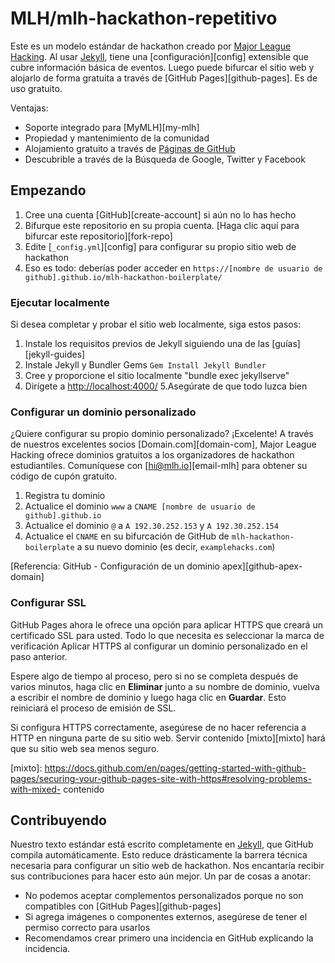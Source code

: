 # MLH/mlh-hackathon-repetitivo

Este es un modelo estándar de hackathon creado por [Major League Hacking][mlh-github]. Al usar [Jekyll][jekyll], tiene una [configuración][config] extensible que cubre información básica de eventos. Luego puede bifurcar el sitio web y alojarlo de forma gratuita a través de [GitHub Pages][github-pages]. Es de uso gratuito.

Ventajas:

- Soporte integrado para [MyMLH][my-mlh]
- Propiedad y mantenimiento de la comunidad
- Alojamiento gratuito a través de [Páginas de GitHub][páginas de github]
- Descubrible a través de la Búsqueda de Google, Twitter y Facebook

[mlh-github]: https://github.com/MLH
[jekyll]: https://jekyllrb.com
[configuración]: _config.yml
[páginas de github]: https://pages.github.com
[mi-mlh]: https://my.mlh.io

## Empezando

1. Cree una cuenta [GitHub][create-account] si aún no lo has hecho
2. Bifurque este repositorio en su propia cuenta. [Haga clic aquí para bifurcar este repositorio][fork-repo]
3. Edite [`_config.yml`][config] para configurar su propio sitio web de hackathon
4. Eso es todo: deberías poder acceder en `https://[nombre de usuario de github].github.io/mlh-hackathon-boilerplate/`

[crear cuenta]: https://github.com/join
[repo-tenedor]: https://github.com/MLH/mlh-hackathon-boilerplate/fork

### Ejecutar localmente

Si desea completar y probar el sitio web localmente, siga estos pasos:

1. Instale los requisitos previos de Jekyll siguiendo una de las [guías][jekyll-guides]
2. Instale Jekyll y Bundler Gems `Gem Install Jekyll Bundler`
3. Cree y proporcione el sitio localmente "bundle exec jekyllserve"
4. Dirígete a [http://localhost:4000/][localhost]
5.Asegúrate de que todo luzca bien

[guías-jekyll]: https://jekyllrb.com/docs/installation/
[localhost]: http://localhost:4000/

### Configurar un dominio personalizado

¿Quiere configurar su propio dominio personalizado? ¡Excelente! A través de nuestros excelentes socios [Domain.com][domain-com], Major League Hacking ofrece dominios gratuitos a los organizadores de hackathon estudiantiles. Comuníquese con [hi@mlh.io][email-mlh] para obtener su código de cupón gratuito.

1. Registra tu dominio
2. Actualice el dominio `www` a `CNAME [nombre de usuario de github].github.io`
3. Actualice el dominio `@` a `A 192.30.252.153` y `A 192.30.252.154`
4. Actualice el `CNAME` en su bifurcación de GitHub de `mlh-hackathon-boilerplate` a su nuevo dominio (es decir, `examplehacks.com`)

[Referencia: GitHub - Configuración de un dominio apex][github-apex-domain]

[dominio-com]: https://dominio.com/mlh
[correo electrónico-mlh]: mailto:hi@mlh.io
[dominio-apex-github]: https://help.github.com/articles/setting-up-an-apex-domain/

### Configurar SSL

GitHub Pages ahora le ofrece una opción para aplicar HTTPS que creará un certificado SSL para usted. Todo lo que necesita es seleccionar la marca de verificación Aplicar HTTPS al configurar un dominio personalizado en el paso anterior.

Espere algo de tiempo al proceso, pero si no se completa después de varios minutos, haga clic en **Eliminar** junto a su nombre de dominio, vuelva a escribir el nombre de dominio y luego haga clic en **Guardar**. Esto reiniciará el proceso de emisión de SSL.

Si configura HTTPS correctamente, asegúrese de no hacer referencia a HTTP en ninguna parte de su sitio web. Servir contenido [mixto][mixto] hará que su sitio web sea menos seguro.

[mixto]: https://docs.github.com/en/pages/getting-started-with-github-pages/securing-your-github-pages-site-with-https#resolving-problems-with-mixed- contenido

## Contribuyendo

Nuestro texto estándar está escrito completamente en [Jekyll][jekyll], que GitHub compila automáticamente. Esto reduce drásticamente la barrera técnica necesaria para configurar un sitio web de hackathon. Nos encantaría recibir sus contribuciones para hacer esto aún mejor. Un par de cosas a anotar:

- No podemos aceptar complementos personalizados porque no son compatibles con [GitHub Pages][github-pages]
- Si agrega imágenes o componentes externos, asegúrese de tener el permiso correcto para usarlos
- Recomendamos crear primero una incidencia en GitHub explicando la incidencia.
